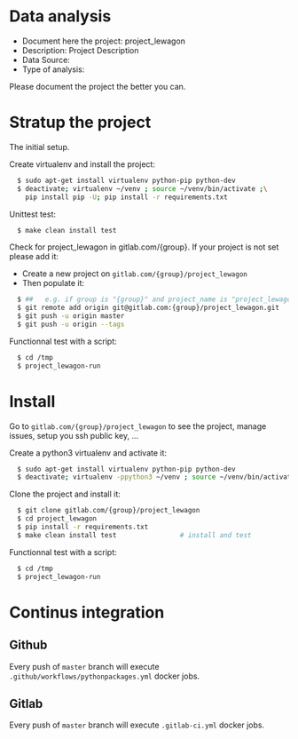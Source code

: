 # Data analysis
- Document here the project: project_lewagon
- Description: Project Description
- Data Source:
- Type of analysis:

Please document the project the better you can.

# Stratup the project

The initial setup.

Create virtualenv and install the project:
```bash
  $ sudo apt-get install virtualenv python-pip python-dev
  $ deactivate; virtualenv ~/venv ; source ~/venv/bin/activate ;\
    pip install pip -U; pip install -r requirements.txt
```

Unittest test:
```bash
  $ make clean install test
```

Check for project_lewagon in gitlab.com/{group}.
If your project is not set please add it:

- Create a new project on `gitlab.com/{group}/project_lewagon`
- Then populate it:

```bash
  $ ##   e.g. if group is "{group}" and project_name is "project_lewagon"
  $ git remote add origin git@gitlab.com:{group}/project_lewagon.git
  $ git push -u origin master
  $ git push -u origin --tags
```

Functionnal test with a script:
```bash
  $ cd /tmp
  $ project_lewagon-run
```
# Install
Go to `gitlab.com/{group}/project_lewagon` to see the project, manage issues,
setup you ssh public key, ...

Create a python3 virtualenv and activate it:
```bash
  $ sudo apt-get install virtualenv python-pip python-dev
  $ deactivate; virtualenv -ppython3 ~/venv ; source ~/venv/bin/activate
```

Clone the project and install it:
```bash
  $ git clone gitlab.com/{group}/project_lewagon
  $ cd project_lewagon
  $ pip install -r requirements.txt
  $ make clean install test                # install and test
```
Functionnal test with a script:
```bash
  $ cd /tmp
  $ project_lewagon-run
``` 

# Continus integration
## Github 
Every push of `master` branch will execute `.github/workflows/pythonpackages.yml` docker jobs.
## Gitlab
Every push of `master` branch will execute `.gitlab-ci.yml` docker jobs.
